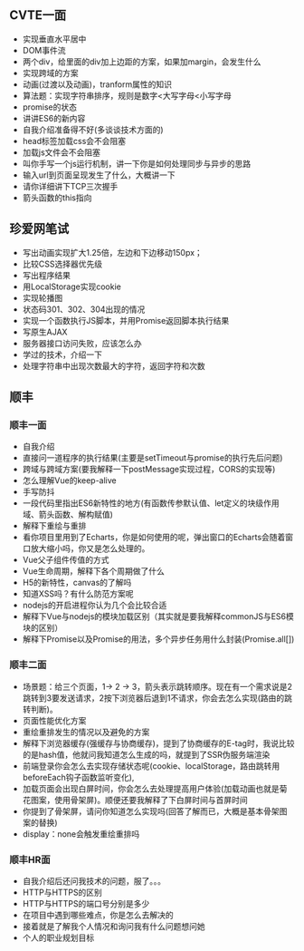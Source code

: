 ## CVTE一面

- 实现垂直水平居中
- DOM事件流
- 两个div，给里面的div加上边距的方案，如果加margin，会发生什么
- 实现跨域的方案
- 动画(过渡以及动画)，tranform属性的知识
- 算法题：实现字符串排序，规则是数字<大写字母<小写字母
- promise的状态
- 讲讲ES6的新内容
- 自我介绍准备得不好(多谈谈技术方面的)
- head标签加载css会不会阻塞
- 加载js文件会不会阻塞
- 叫你手写一个js运行机制，讲一下你是如何处理同步与异步的思路
- 输入url到页面呈现发生了什么，大概讲一下
- 请你详细讲下TCP三次握手
- 箭头函数的this指向

## 珍爱网笔试

- 写出动画实现扩大1.25倍，左边和下边移动150px；
- 比较CSS选择器优先级
- 写出程序结果
- 用LocalStorage实现cookie
- 实现轮播图
- 状态码301、302、304出现的情况
- 实现一个函数执行JS脚本，并用Promise返回脚本执行结果
- 写原生AJAX
- 服务器接口访问失败，应该怎么办
- 学过的技术，介绍一下
- 处理字符串中出现次数最大的字符，返回字符和次数

## 顺丰

### 顺丰一面

- 自我介绍
- 直接问一道程序的执行结果(主要是setTimeout与promise的执行先后问题)
- 跨域与跨域方案(要我解释一下postMessage实现过程，CORS的实现等)
- 怎么理解Vue的keep-alive
- 手写防抖
- 一段代码里指出ES6新特性的地方(有函数传参默认值、let定义的块级作用域、箭头函数、解构赋值)
- 解释下重绘与重排
- 看你项目里用到了Echarts，你是如何使用的呢，弹出窗口的Echarts会随着窗口放大缩小吗，你又是怎么处理的。
- Vue父子组件传值的方式
- Vue生命周期，解释下各个周期做了什么
- H5的新特性，canvas的了解吗
- 知道XSS吗？有什么防范方案呢
- nodejs的开启进程你认为几个会比较合适
- 解释下Vue与nodejs的模块加载区别（其实就是要我解释commonJS与ES6模块的区别）
- 解释下Promise以及Promise的用法，多个异步任务用什么封装(Promise.all[])

### 顺丰二面

- 场景题：给三个页面，1-> 2 -> 3，箭头表示跳转顺序。现在有一个需求说是2跳转到3要发送请求，2按下浏览器后退到1不请求，你会去怎么实现(路由的跳转判断)。
- 页面性能优化方案
- 重绘重排发生的情况以及避免的方案
- 解释下浏览器缓存(强缓存与协商缓存)，提到了协商缓存的E-tag时，我说比较的是hash值，他就问我知道怎么生成的吗，就提到了SSR伪服务端渲染
- 前端登录你会怎么去实现存储状态呢(cookie、localStorage，路由跳转用beforeEach钩子函数监听变化),
- 加载页面会出现白屏时间，你会怎么去处理提高用户体验(加载动画也就是菊花图案，使用骨架屏)。顺便还要我解释了下白屏时间与首屏时间
- 你提到了骨架屏，请问你知道怎么实现吗(回答了解而已，大概是基本骨架图案的替换)
- display：none会触发重绘重排吗

### 顺丰HR面

- 自我介绍后还问我技术的问题，服了。。。
- HTTP与HTTPS的区别
- HTTP与HTTPS的端口号分别是多少
- 在项目中遇到哪些难点，你是怎么去解决的
- 接着就是了解我个人情况和询问我有什么问题想问她
- 个人的职业规划目标

